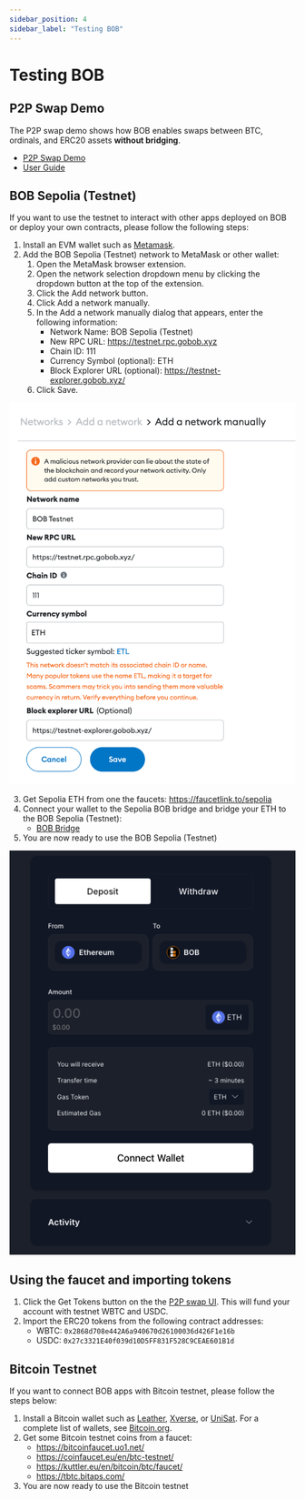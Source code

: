 ```yaml
---
sidebar_position: 4
sidebar_label: "Testing BOB"
---
```


# Testing BOB

## P2P Swap Demo

The P2P swap demo shows how BOB enables swaps between BTC, ordinals, and ERC20 assets **without bridging**.

- [P2P Swap Demo](https://testnet.gobob.xyz/)
- [User Guide](/docs/build/examples/btc-swap/)

## BOB Sepolia (Testnet)

If you want to use the testnet to interact with other apps deployed on BOB or deploy your own contracts, please follow the following steps:

1. Install an EVM wallet such as [Metamask](https://metamask.io/).
2. Add the BOB Sepolia (Testnet) network to MetaMask or other wallet:
   1. Open the MetaMask browser extension.
   2. Open the network selection dropdown menu by clicking the dropdown button at the top of the extension.
   3. Click the Add network button.
   4. Click Add a network manually.
   5. In the Add a network manually dialog that appears, enter the following information:
      - Network Name: BOB Sepolia (Testnet)
      - New RPC URL: https://testnet.rpc.gobob.xyz
      - Chain ID: 111
      - Currency Symbol (optional): ETH
      - Block Explorer URL (optional): https://testnet-explorer.gobob.xyz/
   6. Click Save.

![MetaMask](add-to-wallet.png)

3. Get Sepolia ETH from one the faucets: https://faucetlink.to/sepolia
4. Connect your wallet to the Sepolia BOB bridge and bridge your ETH to the BOB Sepolia (Testnet):
   - [BOB Bridge](https://app.gobob.xyz/)
5. You are now ready to use the BOB Sepolia (Testnet)

![BOB Bridge](bridge.png)

## Using the faucet and importing tokens

1. Click the Get Tokens button on the the [P2P swap UI](https://testnet.gobob.xyz/demo/p2p-swap). This will fund your account with testnet WBTC and USDC.
2. Import the ERC20 tokens from the following contract addresses:
   - WBTC: `0x2868d708e442A6a940670d26100036d426F1e16b`
   - USDC: `0x27c3321E40f039d10D5FF831F528C9CEAE601B1d`

## Bitcoin Testnet

If you want to connect BOB apps with Bitcoin testnet, please follow the steps below:

1. Install a Bitcoin wallet such as [Leather](https://leather.io/), [Xverse](https://www.xverse.app/), or [UniSat](https://unisat.io/). For a complete list of wallets, see [Bitcoin.org](https://bitcoin.org/en/choose-your-wallet).
2. Get some Bitcoin testnet coins from a faucet:
   - https://bitcoinfaucet.uo1.net/
   - https://coinfaucet.eu/en/btc-testnet/
   - https://kuttler.eu/en/bitcoin/btc/faucet/
   - https://tbtc.bitaps.com/
3. You are now ready to use the Bitcoin testnet
